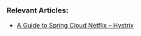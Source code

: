 ### Relevant Articles:
- [A Guide to Spring Cloud Netflix – Hystrix](http://www.surya.com/spring-cloud-netflix-hystrix)
